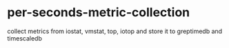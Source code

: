 # per-seconds-metric-collection
collect metrics from iostat, vmstat, top, iotop and store it to greptimedb and timescaledb
